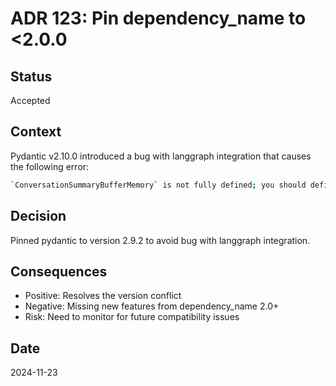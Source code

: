 # ADR 123: Pin dependency_name to <2.0.0

## Status
Accepted

## Context
Pydantic v2.10.0 introduced a bug with langgraph integration that causes the following error:
```bash
`ConversationSummaryBufferMemory` is not fully defined; you should define `BaseCache`, then call `ConversationSummaryBufferMemory.model_rebuild()`
```

## Decision
Pinned pydantic to version 2.9.2 to avoid bug with langgraph integration.

## Consequences
- Positive: Resolves the version conflict
- Negative: Missing new features from dependency_name 2.0+
- Risk: Need to monitor for future compatibility issues

## Date
2024-11-23